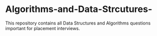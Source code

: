 # Algorithms-and-Data-Strcutures-

This repository contains all Data Structures and Algorithms questions important for placement interviews.
